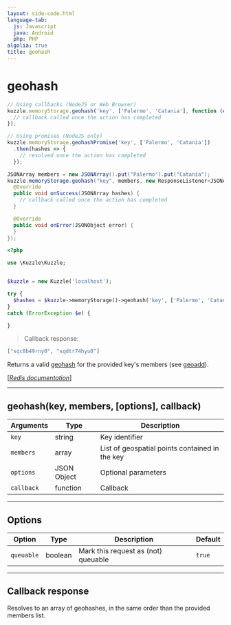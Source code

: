 ```yaml
---
layout: side-code.html
language-tab:
  js: Javascript
  java: Android
  php: PHP
algolia: true
title: geohash
---
```


# geohash

```js
// Using callbacks (NodeJS or Web Browser)
kuzzle.memoryStorage.geohash('key', ['Palermo', 'Catania'], function (err, hashes) {
  // callback called once the action has completed
});

// Using promises (NodeJS only)
kuzzle.memoryStorage.geohashPromise('key', ['Palermo', 'Catania'])
  .then(hashes => {
    // resolved once the action has completed
  });
```

```java
JSONArray members = new JSONArray().put("Palermo").put("Catania");
kuzzle.memoryStorage.geohash("key", members, new ResponseListener<JSONArray>() {
  @Override
  public void onSuccess(JSONArray hashes) {
    // callback called once the action has completed
  }

  @Override
  public void onError(JSONObject error) {
  }
});
```

```php
<?php

use \Kuzzle\Kuzzle;


$kuzzle = new Kuzzle('localhost');

try {
  $hashes = $kuzzle->memoryStorage()->geohash('key', ['Palermo', 'Catania']);
}
catch (ErrorException $e) {

}
```

> Callback response:

```json
["sqc8b49rny0", "sqdtr74hyu0"]
```

Returns a valid [geohash](https://en.wikipedia.org/wiki/Geohash) for the provided key's members (see [geoadd](/sdk-reference/memory-storage/geoadd)).  

[[_Redis documentation_]](https://redis.io/commands/geohash)

---

## geohash(key, members, [options], callback)

| Arguments | Type | Description |
|---------------|---------|----------------------------------------|
| `key` | string | Key identifier |
| `members` | array | List of geospatial points contained in the key |
| `options` | JSON Object | Optional parameters |
| `callback` | function | Callback |

---

## Options

| Option | Type | Description | Default |
|---------------|---------|----------------------------------------|---------|
| `queuable` | boolean | Mark this request as (not) queuable | `true` |

---

## Callback response

Resolves to an array of geohashes, in the same order than the provided members list.

